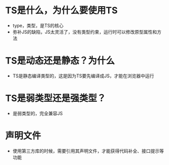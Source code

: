 # TS是什么，为什么要使用TS
- type，类型，是TS的核心
- 弥补JS的缺陷，JS太灵活了，没有类型约束，运行时可以修改原型属性和方法
# TS是动态还是静态？为什么
- TS是静态编译类型的，这是因为TS要先编译成JS，才能在浏览器中运行
# TS是弱类型还是强类型？
- 是弱类型的，完全兼容JS
# 声明文件
- 使用第三方库的时候，需要引用其声明文件，才能获得代码补全、接口提示等功能
